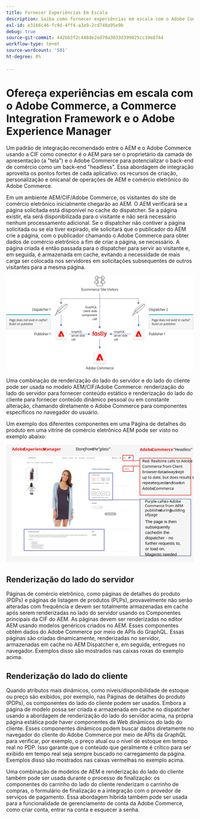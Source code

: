 ```yaml
---
title: Fornecer Experiências Em Escala
description: Saiba como fornecer experiências em escala com o Adobe Commerce e o Adobe Experience Manager.
exl-id: e3166c46-fc9d-4ff4-a3a9-2cd740a95e9b
debug: true
source-git-commit: 442bb3f2c448de2ed70a3033d399025cc39e8744
workflow-type: tm+mt
source-wordcount: '581'
ht-degree: 0%

---
```


# Ofereça experiências em escala com o Adobe Commerce, a Commerce Integration Framework e o Adobe Experience Manager

Um padrão de integração recomendado entre o AEM e o Adobe Commerce usando a CIF como conector é o AEM para ser o proprietário da camada de apresentação (a &quot;tela&quot;) e o Adobe Commerce para potencializar o back-end de comércio como um back-end &quot;headless&quot;. Essa abordagem de integração aproveita os pontos fortes de cada aplicativo: os recursos de criação, personalização e onicanal de operações de AEM e comércio eletrônico do Adobe Commerce.

Em um ambiente AEM/CIF/Adobe Commerce, os visitantes do site de comércio eletrônico inicialmente chegarão ao AEM. O AEM verificará se a página solicitada está disponível no cache do dispatcher. Se a página existir, ela será disponibilizada para o visitante e não será necessário nenhum processamento adicional. Se o dispatcher não contiver a página solicitada ou se ela tiver expirado, ele solicitará que o publicador do AEM crie a página, com o publicador chamando o Adobe Commerce para obter dados de comércio eletrônico a fim de criar a página, se necessário. A página criada é então passada para o dispatcher para servir ao visitante e, em seguida, é armazenada em cache, evitando a necessidade de mais carga ser colocada nos servidores em solicitações subsequentes de outros visitantes para a mesma página.

![Diagrama de visão geral da arquitetura do Adobe Experience Manager e Adobe Commerce](../assets/commerce-at-scale/overview.png)

Uma combinação de renderização do lado do servidor e do lado do cliente pode ser usada no modelo AEM/CIF/Adobe Commerce: renderização do lado do servidor para fornecer conteúdo estático e renderização do lado do cliente para fornecer conteúdo dinâmico pessoal ou em constante alteração, chamando diretamente o Adobe Commerce para componentes específicos no navegador do usuário.

Um exemplo dos diferentes componentes em uma Página de detalhes do produto em uma vitrine de comércio eletrônico AEM pode ser visto no exemplo abaixo:

![Diagrama de visão geral da arquitetura do Adobe Experience Manager e Adobe Commerce](../assets/commerce-at-scale/product-details-page.svg)

## Renderização do lado do servidor

Páginas de comércio eletrônico, como páginas de detalhes do produto (PDPs) e páginas de listagem de produtos (PLPs), provavelmente não serão alteradas com frequência e devem ser totalmente armazenadas em cache após serem renderizadas no lado do servidor usando os Componentes principais da CIF do AEM. As páginas devem ser renderizadas no editor AEM usando modelos genéricos criados no AEM. Esses componentes obtêm dados do Adobe Commerce por meio de APIs do GraphQL. Essas páginas são criadas dinamicamente, renderizadas no servidor, armazenadas em cache no AEM Dispatcher e, em seguida, entregues no navegador. Exemplos disso são mostrados nas caixas roxas do exemplo acima.

## Renderização do lado do cliente

Quando atributos mais dinâmicos, como níveis/disponibilidade de estoque ou preço são exibidos, por exemplo, nas Páginas de detalhes do produto (PDPs), os componentes do lado do cliente podem ser usados. Embora a página de modelo possa ser criada e armazenada em cache no dispatcher usando a abordagem de renderização do lado do servidor acima, na própria página estática pode haver componentes da Web dinâmicos do lado do cliente. Esses componentes dinâmicos podem buscar dados diretamente no navegador do cliente do Adobe Commerce por meio de APIs da GraphQL para verificar, por exemplo, o preço atual ou o nível de estoque em tempo real no PDP. Isso garante que o conteúdo que geralmente é crítico para ser exibido em tempo real seja sempre buscado no carregamento da página. Exemplos disso são mostrados nas caixas vermelhas no exemplo acima.

Uma combinação de modelos de AEM e renderização do lado do cliente também pode ser usada durante o processo de finalização: os componentes do carrinho do lado do cliente renderizam o carrinho de compras, o formulário de finalização e a integração com o provedor de serviços de pagamento. Essa abordagem híbrida também pode ser usada para a funcionalidade de gerenciamento de conta da Adobe Commerce, como criar conta, entrar na conta e esquecer a senha.

